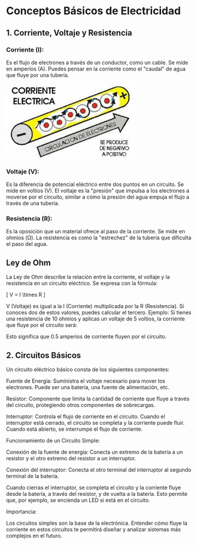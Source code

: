 # Conceptos Básicos de Electricidad

## 1. Corriente, Voltaje y Resistencia

### Corriente (I): 
Es el flujo de electrones a través de un conductor, como un cable. Se mide en amperios (A). Puedes pensar en la corriente como el "caudal" de agua que fluye por una tubería.

![Corriente Eléctrica](Imágenes/corriente.png)

### Voltaje (V): 
Es la diferencia de potencial eléctrico entre dos puntos en un circuito. Se mide en voltios (V). El voltaje es la "presión" que impulsa a los electrones a moverse por el circuito, similar a cómo la presión del agua empuja el flujo a través de una tubería.

### Resistencia (R): 
Es la oposición que un material ofrece al paso de la corriente. Se mide en ohmios (Ω). La resistencia es como la "estrechez" de la tubería que dificulta el paso del agua.

## Ley de Ohm

La Ley de Ohm describe la relación entre la corriente, el voltaje y la resistencia en un circuito eléctrico. Se expresa con la fórmula:

\[
V = I \times R
\]

V (Voltaje) es igual a la I (Corriente) multiplicada por la R (Resistencia).
Si conoces dos de estos valores, puedes calcular el tercero.
Ejemplo: Si tienes una resistencia de 10 ohmios y aplicas un voltaje de 5 voltios, la corriente que fluye por el circuito será:

Esto significa que 0.5 amperios de corriente fluyen por el circuito.

## 2. Circuitos Básicos

Un circuito eléctrico básico consta de los siguientes componentes:

Fuente de Energía: Suministra el voltaje necesario para mover los electrones. Puede ser una batería, una fuente de alimentación, etc.

Resistor: Componente que limita la cantidad de corriente que fluye a través del circuito, protegiendo otros componentes de sobrecargas.

Interruptor: Controla el flujo de corriente en el circuito. Cuando el interruptor está cerrado, el circuito se completa y la corriente puede fluir. Cuando está abierto, se interrumpe el flujo de corriente.

Funcionamiento de un Circuito Simple:

Conexión de la fuente de energía: Conecta un extremo de la batería a un resistor y el otro extremo del resistor a un interruptor.

Conexión del interruptor: Conecta el otro terminal del interruptor al segundo terminal de la batería.

Cuando cierras el interruptor, se completa el circuito y la corriente fluye desde la batería, a través del resistor, y de vuelta a la batería. Esto permite que, por ejemplo, se encienda un LED si está en el circuito.

Importancia:

Los circuitos simples son la base de la electrónica. Entender cómo fluye la corriente en estos circuitos te permitirá diseñar y analizar sistemas más complejos en el futuro.
